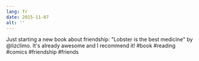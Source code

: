 ```yaml
---
lang: fr
date: 2015-11-07
alt: ''
---
```


Just starting a new book about friendship: "Lobster is the best medicine" by @lizclimo. It's already awesome and I recommend it! #book #reading #comics #friendship #friends
